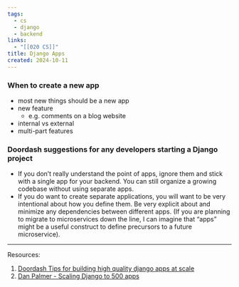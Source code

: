 ```yaml
---
tags:
  - cs
  - django
  - backend
links:
  - "[[020 CS]]"
title: Django Apps
created: 2024-10-11
---
```


### When to create a new app

- most new things should be a new app
- new feature
    - e.g. comments on a blog website
- internal vs external
- multi-part features

### Doordash suggestions for any developers starting a Django project

- If you don’t really understand the point of apps, ignore them and stick with a single app for your backend. You can still organize a growing codebase without using separate apps.
- If you do want to create separate applications, you will want to be very intentional about how you define them. Be very explicit about and minimize any dependencies between different apps. (If you are planning to migrate to microservices down the line, I can imagine that “apps” might be a useful construct to define precursors to a future microservice).

---

Resources:

1. [Doordash Tips for building high quality django apps at scale](https://doordash.engineering/2017/05/15/tips-for-building-high-quality-django-apps-at-scale/)
2. [Dan Palmer - Scaling Django to 500 apps](https://www.youtube.com/watch?v=NsHo-kThlqI&t=754s&ab_channel=DjangoConUS)
